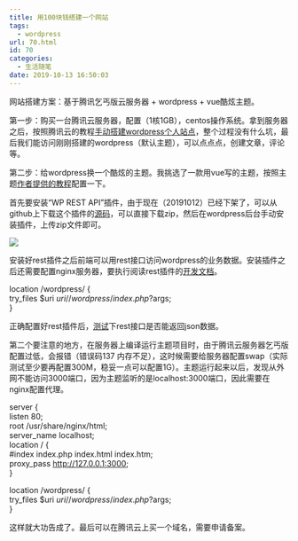 ```yaml
---
title: 用100块钱搭建一个网站
tags:
  - wordpress
url: 70.html
id: 70
categories:
  - 生活随笔
date: 2019-10-13 16:50:03
---
```


网站搭建方案：基于腾讯乞丐版云服务器 \+ wordpress + vue酷炫主题。

第一步：购买一台腾讯云服务器，配置（1核1GB），centos操作系统。拿到服务器之后，按照腾讯云的教程[手动搭建wordpress个人站点](https://cloud.tencent.com/document/product/213/8044)，整个过程没有什么坑，最后我们能访问刚刚搭建的wordpress（默认主题），可以点点点，创建文章，评论等。

第二步：给wordpress换一个酷炫的主题。我挑选了一款用vue写的主题，按照主题[作者提供的教程](https://www.xuanmo.xin/details/2987)配置一下。

首先要安装“WP REST API”插件，由于现在（20191012）已经下架了，可以从github上下载这个插件的[源码](https://github.com/WP-API/WP-API)，可以直接下载zip，然后在wordpress后台手动安装插件，上传zip文件即可。

![](http://106.54.113.128/wordpress/wp-content/uploads/2019/10/image.png)

安装好rest插件之后前端可以用rest接口访问wordpress的业务数据。安装插件之后还需要配置nginx服务器，要执行阅读rest插件的[开发文档](https://developer.wordpress.org/rest-api/)。

location /wordpress/ {  
try_files $uri $uri/ /wordpress/index.php?$args;  
}

正确配置好rest插件后，[测试](http://domain/wp-json)下rest接口是否能返回json数据。

第二个要注意的地方，在服务器上编译运行主题项目时，由于腾讯云服务器乞丐版配置过低，会报错（错误码137 内存不足），这时候需要给服务器配置swap（实际测试至少要再配置300M，稳妥一点可以配置1G）。主题运行起来以后，发现从外网不能访问3000端口，因为主题监听的是localhost:3000端口，因此需要在nginx配置代理。

server {  
listen 80;  
root /usr/share/nginx/html;  
server_name localhost;  
location / {  
#index index.php index.html index.htm;  
proxy_pass http://127.0.0.1:3000;  
}

location /wordpress/ {  
try_files $uri $uri/ /wordpress/index.php?$args;  
}

这样就大功告成了。最后可以在腾讯云上买一个域名，需要申请备案。
